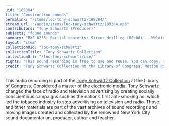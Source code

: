 ```yaml
---
uid: "189384"
title: "Construction sounds"
permalink: "/items/loc-tony-schwartz/189384/"
stream_url: "/audio/items/loc-tony-schwartz/189384.mp3"
contributors: "Tony Schwartz (Producer)"
subjects: "found sounds"
summary: "RXF 8233: Partial contents: Street drilling (00:00) -- Welding spark, sparkle (03:48) -- Boiler room sounds (05:38) -- Pouring something (coal?) on a shoot (10:37) -- Steam blast cleaning of building (13:15) -- Street drilling (17:04) -- Steam blast cleaning of building (18:46) -- Hoist (chain) 53rd Street (19:43) -- Digging machinery 65th Street (16:16) -- Lumber yard talk and sawing (23:47) -- Hammering on steel beams and blasting (35:03) -- Hammering (36:42) -- Power shovel (37:26) -- Pile driver (41:38) -- Power shovel, \"steam\" shovel on 48th Street (42:26) -- construction sounds (44:24) -- Riveting (44:46)."
layout: "item"
collectionUid: "loc-tony-schwartz"
collectionTitle: "Tony Schwartz Collection"
collectionUrl: "/loc-tony-schwartz/use/"
rights: "This sound recording is free to use and reuse. You can copy, modify, distribute and perform the work, even for commercial purposes, all without asking permission. Attribution is recommended but not required."
credit: "Tony Schwartz Collection at the Library of Congress, Motion Picture, Broadcasting and Recorded Sound Division."
---
```


This audio recording is part of the [Tony Schwartz Collection](https://www.loc.gov/rr/record/schwartzcollection.html) at the Library of Congress. Considered a master of the electronic media, Tony Schwartz changed the face of radio and television advertising by creating socially conscientious campaigns such as the nation’s first anti-smoking ad, which led the tobacco industry to stop advertising on television and radio. Those and other materials are part of the vast archives of sound recordings and moving images created and collected by the renowned New York City sound documentarian, producer, author and teacher.